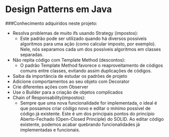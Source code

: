 # Design Patterns em Java

###Conhecimento adquiridos neste projeto:

- Resolva problemas de muito ifs usando Strategy (impostos): 
  - Este padrão pode ser utilizado quando há diversos possíveis algoritmos para uma ação (como calcular imposto, por exemplo). Nele, nós separamos cada um dos possíveis algoritmos em classes separadas.
- Não repita código com Template Method (descontos):
  - O padrão Template Method favorece o reaproveitamento de códigos comuns entre classes, evitando assim duplicações de códigos.
- Saiba da importância de estudar os padrões de projeto
- Adicione comportamentos ao seu objeto com Decorator
- Crie diferentes ações com Observer
- Use o Builder para a criação de objetos complicados
- Chain of Responsability(impostos):
  -  Sempre que uma nova funcionalidade for implementada, o ideal é que possamos criar código novo e editar o mínimo possível de código já existente. Este é um dos principais pontos do princípio Aberto-Fechado (Open-Closed Principle) do SOLID. Ao editar código existente, podemos acabar quebrando funcionalidades já implementadas e funcionais.
